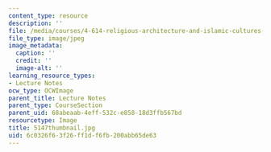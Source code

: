 ```yaml
---
content_type: resource
description: ''
file: /media/courses/4-614-religious-architecture-and-islamic-cultures-fall-2002/6c0326f63f26ff1df6fb200abb65de63_5147thumbnail.jpg
file_type: image/jpeg
image_metadata:
  caption: ''
  credit: ''
  image-alt: ''
learning_resource_types:
- Lecture Notes
ocw_type: OCWImage
parent_title: Lecture Notes
parent_type: CourseSection
parent_uid: 68abeaab-4eff-532c-e858-18d3ffb567bd
resourcetype: Image
title: 5147thumbnail.jpg
uid: 6c0326f6-3f26-ff1d-f6fb-200abb65de63
---
```

